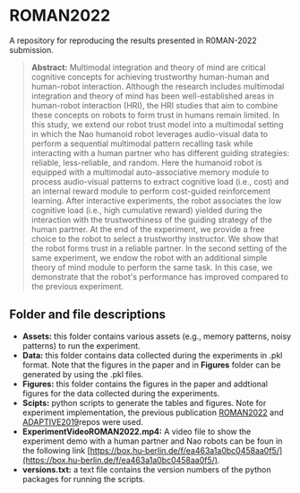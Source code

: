 # ROMAN2022
A repository for reproducing the results presented in R0MAN-2022 submission.

> **Abstract:** Multimodal integration and theory of mind are critical cognitive concepts for achieving trustworthy human-human and human-robot interaction. Although the research includes multimodal integration and theory of mind has been well-established areas in human-robot interaction (HRI), the HRI studies that aim to combine these concepts on robots to form trust in humans remain limited.  In this study, we extend our robot trust model into a multimodal setting in which the Nao humanoid robot leverages audio-visual data to perform a sequential multimodal pattern recalling task while interacting with a human partner who has different guiding strategies: reliable, less-reliable, and random. Here the humanoid robot is equipped with a multimodal auto-associative memory module to process audio-visual patterns to extract cognitive load (i.e., cost) and an internal reward module to perform cost-guided reinforcement learning.  After interactive experiments,  the robot associates the low cognitive load (i.e., high cumulative reward) yielded during the interaction with the trustworthiness of the guiding strategy of the human partner. At the end of the experiment, we provide a free choice to the robot to select a trustworthy instructor. We show that the robot forms trust in a reliable partner. In the second setting of the same experiment,  we endow the robot with an additional simple theory of mind module to perform the same task. In this case, we demonstrate that the robot's performance has improved compared to the previous experiment. 



## Folder and file descriptions
+ **Assets:** this folder contains various assets (e.g., memory patterns, noisy patterns) to run the experiment.
+ **Data:** this folder contains data collected during the experiments in .pkl format. Note that the figures in the paper and in **Figures** folder can be generated by using the .pkl files. 
+ **Figures:** this folder contains the figures in the paper and addtional figures for the data collected during the experiments.
+ **Scipts:** python scripts to generate the tables and figures. Note for experiment implementation, the previous publication [ROMAN2022](https://github.com/muratkirtay/RoMAN2021) and [ADAPTIVE2019](https://github.com/muratkirtay/ADAPTIVE2019)repos were used.
+ **ExperimentVideoROMAN2022.mp4:** A video file to show the experiment demo with a human partner and Nao robots can be foun in the following link [https://box.hu-berlin.de/f/ea463a1a0bc0458aa0f5/](https://box.hu-berlin.de/f/ea463a1a0bc0458aa0f5/).   
+ **versions.txt:** a text file contains the version numbers of the python packages for running the scripts.   




